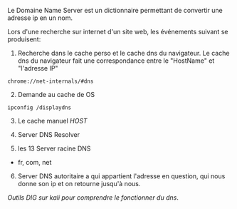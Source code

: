 Le Domaine Name Server est un dictionnaire permettant de convertir une adresse ip en un nom.

Lors d'une recherche sur internet d'un site web, les événements suivant se produisent:
1. Recherche dans le cache perso et le cache dns du navigateur. 
Le cache dns du navigateur fait une correspondance entre le "HostName" et "l'adresse IP"
```chrome
chrome://net-internals/#dns
```

2. Demande au cache de OS
```windows
ipconfig /displaydns
```

3. Le cache manuel *HOST*

4. Server DNS Resolver

5. les 13 Server racine DNS
- fr, com, net

6. Server DNS autoritaire
a qui appartient l'adresse en question, qui nous donne son ip et on retourne jusqu'à nous.


*Outils DIG sur kali pour comprendre le fonctionner du dns*.
